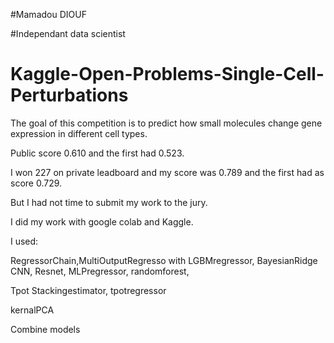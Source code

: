 #Mamadou DIOUF 

#Independant data scientist

# Kaggle-Open-Problems-Single-Cell-Perturbations
The goal of this competition is to predict how small molecules change gene expression in different cell types.

Public score 0.610 and the first had 0.523.

I won 227 on private leadboard and my score was 0.789 and the first had as score 0.729.

But I had not time to submit my work to the jury. 

I did my work with google colab and Kaggle.

I used:

RegressorChain,MultiOutputRegresso with LGBMregressor, BayesianRidge
CNN, Resnet, MLPregressor, randomforest, 

Tpot Stackingestimator, tpotregressor

kernalPCA

Combine models

